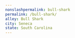 ```yaml
---
﻿nonslashpermalink: bull-shark
permalink: /bull-shark/
alley: Bull Shark
city: Seneca
state: South Carolina
---
```

